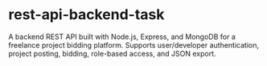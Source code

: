 # rest-api-backend-task
A backend REST API built with Node.js, Express, and MongoDB for a freelance project bidding platform. Supports user/developer authentication, project posting, bidding, role-based access, and JSON export.
